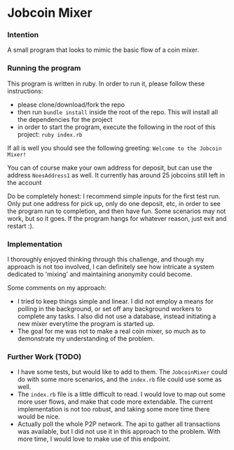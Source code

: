 # Jobcoin Mixer

### Intention
A small program that looks to mimic the basic flow of a coin mixer.

### Running the program

This program is written in ruby. In order to run it, please follow these instructions:

- please clone/download/fork the repo
- then run `bundle install` inside the root of the repo. This will install all the dependencies for the project
- in order to start the program, execute the following in the root of this project:
`ruby index.rb`

If all is well you should see the following greeting:
`Welcome to the Jobcoin Mixer!`

You can of course make your own address for deposit, but can use the address `NoesAddress1` as well. It currently has around 25 jobcoins still left in the account

Do be completely honest: I recommend simple inputs for the first test run. Only put one address for pick up, only do one deposit, etc, in order to see the program run to completion, and then have fun. Some scenarios may not work, but so it goes. If the program hangs for whatever reason, just exit and restart :).


### Implementation
I thoroughly enjoyed thinking through this challenge, and though my approach is not too involved, I can definitely see how intricate a system dedicated to 'mixing' and maintaining anonymity could become.

Some comments on my approach:
- I tried to keep things simple and linear. I did not employ a means for polling in the background, or set off any background workers to complete any tasks. I also did not use a database, instead initiating a new mixer everytime the program is started up.
- The goal for me was not to make a real coin mixer, so much as to demonstrate my understanding of the problem.

### Further Work (TODO)
- I have some tests, but would like to add to them. The `JobcoinMixer` could do with some more scenarios, and the `index.rb` file could use some as well.
- The `index.rb` file is a little difficult to read. I would love to map out some more user flows, and make that code more extendable. The current implementation is not too robust, and taking some more time there would be nice.
- Actually poll the whole P2P network. The api to gather all transactions was available, but I did not use it in this approach to the problem. With more time, I would love to make use of this endpoint.
